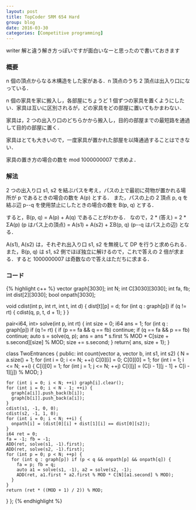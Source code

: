 ```yaml
---
layout: post
title: TopCoder SRM 654 Hard
group: blog
date: 2016-03-30
categories: [Competitive programming]
---
```


writer 解と違う解き方っぽいですが面白いなーと思ったので書いておきます

### 概要
n 個の頂点からなる木構造をした家がある．n 頂点のうち 2 頂点は出入り口になっている．

n 個の家具を家に搬入し，各部屋にちょうど 1 個ずつの家具を置くようにしたい．家具は互いに区別されるが，どの家具をどの部屋に置いてもかまわない．

家具は，2 つの出入り口のどちらかから搬入し，目的の部屋までの最短路を通過して目的の部屋に置く．

家具はとても大きいので，一度家具が置かれた部屋を以降通過することはできない．

家具の置き方の場合の数を mod 1000000007 で求めよ．

### 解法
2 つの出入り口 s1, s2 を結ぶパスを考え，パスの上で最初に荷物が置かれる場所が p であるときの場合の数を A(p) とする．
また，パスの上の 2 頂点 p, q を結ぶ辺 p--q を使用禁止にしたときの場合の数を B(p, q) とする．

すると，B(p, q) = A(p) + A(q) であることがわかる．
なので，2 * (答え) = 2 * ΣA(p) (p はパス上の頂点) = A(s1) + A(s2) + ΣB(p, q) (p--q はパス上の辺) となる．

A(s1), A(s2) は，それぞれ出入り口 s1, s2 を無視して DP を行うと求められる．
また，B(p, q) は s1, s2 側でほぼ独立に解けるので，これで答えの 2 倍が求まる．すると 1000000007 は奇数なので答えはただちに求まる．

### コード
{% highlight c++ %}
vector<int> graph[3030];
int N;
int C[3030][3030];
int fa, fb;
int dist[2][3030];
bool onpath[3030];

void cdist(int p, int rt, int t, int d)
{
  dist[t][p] = d;
  for (int q : graph[p]) if (q != rt) {
    cdist(q, p, t, d + 1);
  }
}

pair<i64, int> solve(int p, int rt)
{
  int size = 0;
  i64 ans = 1;
  for (int q : graph[p]) if (q != rt) {
    if (p == fa && q == fb) continue;
    if (q == fa && p == fb) continue;
    auto s = solve(q, p);
    ans = ans * s.first % MOD * C[size + s.second][size] % MOD;
    size += s.second;
  }
  return{ ans, size + 1};
}

class TwoEntrances {
  public:
  int count(vector <int> a, vector <int> b, int s1, int s2)
  {
    N = a.size() + 1;
    for (int i = 0; i <= N; ++i) C[0][i] = 0;
    C[0][0] = 1;
    for (int i = 1; i <= N; ++i) {
      C[i][0] = 1;
      for (int j = 1; j <= N; ++j) C[i][j] = (C[i - 1][j - 1] + C[i - 1][j]) % MOD;
    }

    for (int i = 0; i < N; ++i) graph[i].clear();
    for (int i = 0; i < N - 1; ++i) {
      graph[a[i]].push_back(b[i]);
      graph[b[i]].push_back(a[i]);
    }
    cdist(s1, -1, 0, 0);
    cdist(s2, -1, 1, 0);
    for (int i = 0; i < N; ++i) {
      onpath[i] = (dist[0][i] + dist[1][i] == dist[0][s2]);
    }
    i64 ret = 0;
    fa = -1; fb = -1;
    ADD(ret, solve(s1, -1).first);
    ADD(ret, solve(s2, -1).first);
    for (int p = 0; p < N; ++p) {
      for (int q : graph[p]) if (p < q && onpath[p] && onpath[q]) {
        fa = p; fb = q;
        auto a1 = solve(s1, -1), a2 = solve(s2, -1);
        ADD(ret, a1.first * a2.first % MOD * C[N][a1.second] % MOD);
      }
    }
    return (ret * ((MOD + 1) / 2)) % MOD;
  }
};
{% endhighlight %}

